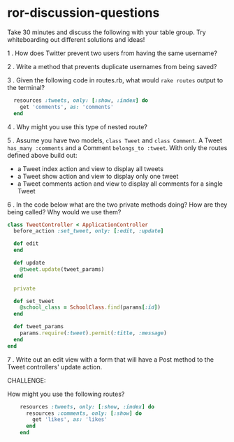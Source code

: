 # ror-discussion-questions

Take 30 minutes and discuss the following with your table group. Try whiteboarding out different solutions and ideas!

1 . How does Twitter prevent two users from having the same username?

2 . Write a method that prevents duplicate usernames from being saved?

3 . Given the following code in routes.rb, what would `rake routes` output to the terminal?

```ruby
  resources :tweets, only: [:show, :index] do
    get 'comments', as: 'comments'
  end
```

4 . Why might you use this type of nested route?

5 . Assume you have two models, `class Tweet` and `class Comment`. A Tweet `has_many :comments` and a Comment `belongs_to :tweet`. With only the routes defined above build out:
  * a Tweet index action and view to display all tweets
  * a Tweet show action and view to display only one tweet 
  * a Tweet comments action and view to display all comments for a single Tweet

6 . In the code below what are the two private methods doing? How are they being called? Why would we use them?

```ruby
class TweetController < ApplicationController
  before_action :set_tweet, only: [:edit, :update]

  def edit
  end

  def update
    @tweet.update(tweet_params)
  end

  private

  def set_tweet
    @school_class = SchoolClass.find(params[:id])
  end

  def tweet_params
    params.require(:tweet).permit(:title, :message)
  end
end
```

7 . Write out an edit view with a form that will have a Post method to the Tweet controllers' update action.

CHALLENGE:

How might you use the following routes?

```ruby
    resources :tweets, only: [:show, :index] do
      resources :comments, only: [:show] do
        get 'likes', as: 'likes'
      end
    end
```
